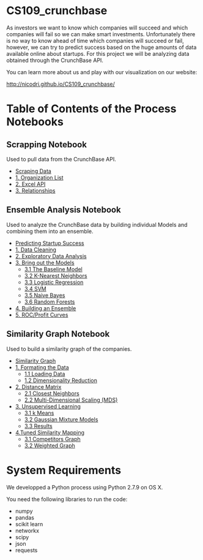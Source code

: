 # CS109_crunchbase

As investors we want to know which companies will succeed and which companies will fail so we can make smart investments. Unfortunately there is no way to know ahead of time which companies will succeed or fail, however, we can try to predict success based on the huge amounts of data available online about startups. For this project we will be analyzing data obtained through the CrunchBase API.

You can learn more about us and play with our visualization on our website:

http://nicodri.github.io/CS109_crunchbase/

# Table of Contents of the Process Notebooks

## Scrapping Notebook
Used to pull data from the CrunchBase API.

* [Scraping Data](#.-Scraping-Data)
* [1. Organization List](#1.-Organization-List)
* [2. Excel API](#2.-Excel-API)
* [3. Relationships](#3.-Relationships) 

## Ensemble Analysis Notebook
Used to analyze the CrunchBase data by building individual Models and combining them into an ensemble.

* [Predicting Startup Success](#Predicting-Startup-Success)
* [1. Data Cleaning](#1.-Data-Cleaning)
* [2. Exploratory Data Analysis](#2.-Exploratory-Data-Analysis)
* [3. Bring out the Models](#3.-Bring-out-the-Models) 
    * [3.1 The Baseline Model](#3.1-The-Baseline-Model)
    * [3.2 K-Nearest Neighbors](#3.2-K-Nearest-Neighbors)
    * [3.3 Logistic Regression](#3.3-Logistic-Regression)
    * [3.4 SVM](#3.4-SVM)
    * [3.5 Naive Bayes](#3.5-Naive-Bayes)
    * [3.6 Random Forests](#3.6-Random-Forests)
* [4. Building an Ensemble](#4.-Building-an-Ensemble)
* [5. ROC/Profit Curves](#5.-ROC/Profit-Curves)

## Similarity Graph Notebook
Used to build a similarity graph of the companies.

* [Similarity Graph](#Similarity-Graph)
* [1. Formating the Data](#1.-Formating-the-Data)
    * [1.1 Loading Data](#1.1-Loading-Data)
    * [1.2 Dimensionality Reduction](#1.2-Dimensionality-Reduction)
* [2. Distance Matrix](#2.-Distance-Matrix)
    * [2.1 Closest Neighbors](#2.1-Closest-Neighbors)
    * [2.2 Multi-Dimensional Scaling (MDS)](#2.2-Multi-Dimensional-Scaling-(MDS))
* [3. Unsupervised Learning](#3.-Unsupervised-Learning) 
    * [3.1 k Means](#3.1-k-Means)
    * [3.2 Gaussian Mixture Models](#3.2-Gaussian-Mixture-Models)
    * [3.3 Results](#3.3-Results)
* [4.Tuned Similarity Mapping](#4.-Tuned-Similarity-Mapping)
    * [3.1 Competitors Graph](#3.1-Competitors-Graph)
    * [3.2 Weighted Graph](#3.2-Weighted-Graph)
    
# System Requirements

We developped a Python process using Python 2.7.9 on OS X.

You need the following libraries to run the code:

* numpy
* pandas
* scikit learn
* networkx
* scipy
* json
* requests